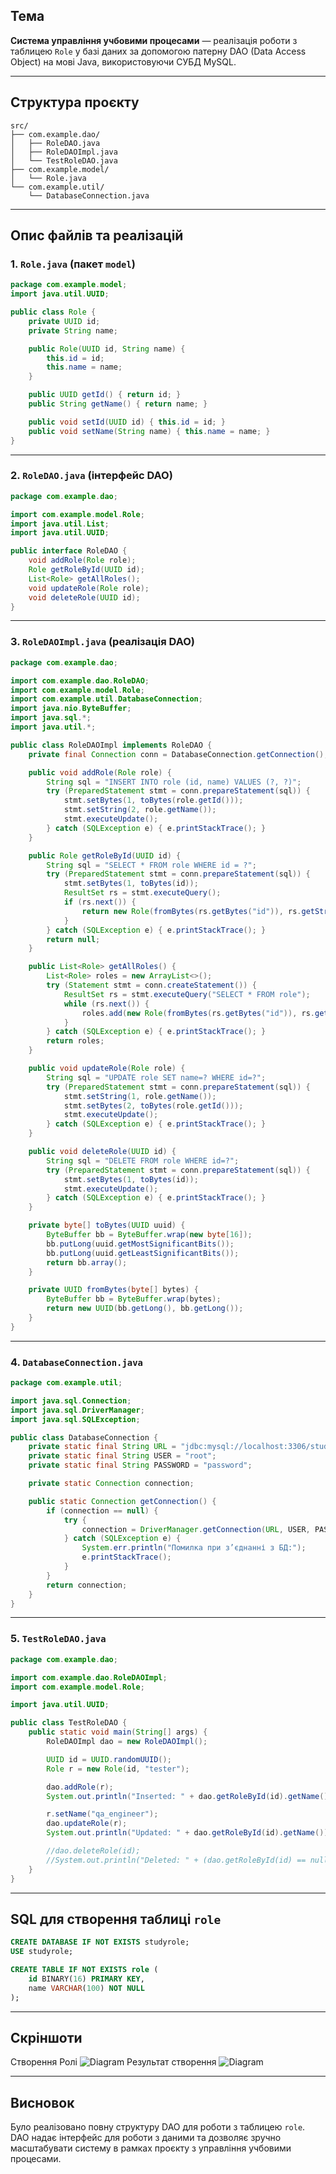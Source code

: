 ## Тема
**Система управління учбовими процесами** — реалізація роботи з таблицею `Role` у базі даних за допомогою патерну DAO (Data Access Object) на мові Java, використовуючи СУБД MySQL.

---

## Структура проєкту

```
src/
├── com.example.dao/
│   ├── RoleDAO.java
│   ├── RoleDAOImpl.java
│   └── TestRoleDAO.java
├── com.example.model/
│   └── Role.java
└── com.example.util/
    └── DatabaseConnection.java
```

---

## Опис файлів та реалізацій

### 1. `Role.java` (пакет `model`)

```java
package com.example.model;
import java.util.UUID;

public class Role {
    private UUID id;
    private String name;

    public Role(UUID id, String name) {
        this.id = id;
        this.name = name;
    }

    public UUID getId() { return id; }
    public String getName() { return name; }

    public void setId(UUID id) { this.id = id; }
    public void setName(String name) { this.name = name; }
}
```

---

### 2. `RoleDAO.java` (інтерфейс DAO)

```java
package com.example.dao;

import com.example.model.Role;
import java.util.List;
import java.util.UUID;

public interface RoleDAO {
    void addRole(Role role);
    Role getRoleById(UUID id);
    List<Role> getAllRoles();
    void updateRole(Role role);
    void deleteRole(UUID id);
}
```

---

### 3. `RoleDAOImpl.java` (реалізація DAO)

```java
package com.example.dao;

import com.example.dao.RoleDAO;
import com.example.model.Role;
import com.example.util.DatabaseConnection;
import java.nio.ByteBuffer;
import java.sql.*;
import java.util.*;

public class RoleDAOImpl implements RoleDAO {
    private final Connection conn = DatabaseConnection.getConnection();

    public void addRole(Role role) {
        String sql = "INSERT INTO role (id, name) VALUES (?, ?)";
        try (PreparedStatement stmt = conn.prepareStatement(sql)) {
            stmt.setBytes(1, toBytes(role.getId()));
            stmt.setString(2, role.getName());
            stmt.executeUpdate();
        } catch (SQLException e) { e.printStackTrace(); }
    }

    public Role getRoleById(UUID id) {
        String sql = "SELECT * FROM role WHERE id = ?";
        try (PreparedStatement stmt = conn.prepareStatement(sql)) {
            stmt.setBytes(1, toBytes(id));
            ResultSet rs = stmt.executeQuery();
            if (rs.next()) {
                return new Role(fromBytes(rs.getBytes("id")), rs.getString("name"));
            }
        } catch (SQLException e) { e.printStackTrace(); }
        return null;
    }

    public List<Role> getAllRoles() {
        List<Role> roles = new ArrayList<>();
        try (Statement stmt = conn.createStatement()) {
            ResultSet rs = stmt.executeQuery("SELECT * FROM role");
            while (rs.next()) {
                roles.add(new Role(fromBytes(rs.getBytes("id")), rs.getString("name")));
            }
        } catch (SQLException e) { e.printStackTrace(); }
        return roles;
    }

    public void updateRole(Role role) {
        String sql = "UPDATE role SET name=? WHERE id=?";
        try (PreparedStatement stmt = conn.prepareStatement(sql)) {
            stmt.setString(1, role.getName());
            stmt.setBytes(2, toBytes(role.getId()));
            stmt.executeUpdate();
        } catch (SQLException e) { e.printStackTrace(); }
    }

    public void deleteRole(UUID id) {
        String sql = "DELETE FROM role WHERE id=?";
        try (PreparedStatement stmt = conn.prepareStatement(sql)) {
            stmt.setBytes(1, toBytes(id));
            stmt.executeUpdate();
        } catch (SQLException e) { e.printStackTrace(); }
    }

    private byte[] toBytes(UUID uuid) {
        ByteBuffer bb = ByteBuffer.wrap(new byte[16]);
        bb.putLong(uuid.getMostSignificantBits());
        bb.putLong(uuid.getLeastSignificantBits());
        return bb.array();
    }

    private UUID fromBytes(byte[] bytes) {
        ByteBuffer bb = ByteBuffer.wrap(bytes);
        return new UUID(bb.getLong(), bb.getLong());
    }
}
```

---

### 4. `DatabaseConnection.java`

```java
package com.example.util;

import java.sql.Connection;
import java.sql.DriverManager;
import java.sql.SQLException;

public class DatabaseConnection {
    private static final String URL = "jdbc:mysql://localhost:3306/studyrole";
    private static final String USER = "root";
    private static final String PASSWORD = "password";

    private static Connection connection;

    public static Connection getConnection() {
        if (connection == null) {
            try {
                connection = DriverManager.getConnection(URL, USER, PASSWORD);
            } catch (SQLException e) {
                System.err.println("Помилка при з’єднанні з БД:");
                e.printStackTrace();
            }
        }
        return connection;
    }
}
```

---

### 5. `TestRoleDAO.java`

```java
package com.example.dao;

import com.example.dao.RoleDAOImpl;
import com.example.model.Role;

import java.util.UUID;

public class TestRoleDAO {
    public static void main(String[] args) {
        RoleDAOImpl dao = new RoleDAOImpl();

        UUID id = UUID.randomUUID();
        Role r = new Role(id, "tester");

        dao.addRole(r);
        System.out.println("Inserted: " + dao.getRoleById(id).getName());

        r.setName("qa_engineer");
        dao.updateRole(r);
        System.out.println("Updated: " + dao.getRoleById(id).getName());

        //dao.deleteRole(id);
        //System.out.println("Deleted: " + (dao.getRoleById(id) == null));
    }
}
```

---

## SQL для створення таблиці `role`

```sql
CREATE DATABASE IF NOT EXISTS studyrole;
USE studyrole;

CREATE TABLE IF NOT EXISTS role (
    id BINARY(16) PRIMARY KEY,
    name VARCHAR(100) NOT NULL
);
```

---

## Скріншоти

Створення Ролі
![Diagram](role_created.png)
Результат створення
![Diagram](role_result.png)

---

## Висновок

Було реалізовано повну структуру DAO для роботи з таблицею `role`. DAO надає інтерфейс для роботи з даними та дозволяє зручно масштабувати систему в рамках проєкту з управління учбовими процесами.
